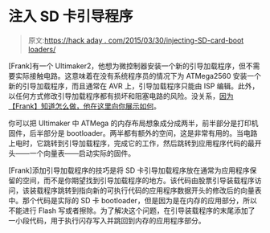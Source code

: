 # 注入 SD 卡引导程序

> 原文:[https://hack aday . com/2015/03/30/injecting-SD-card-boot loaders/](https://hackaday.com/2015/03/30/injecting-sd-card-bootloaders/)

[Frank]有一个 Ultimaker2，他想为微控制器安装一个新的引导加载程序，但不需要实际接触电路。这意味着在没有系统程序员的情况下为 ATMega2560 安装一个新的引导加载程序，而且通常在 AVR 上，引导加载程序只能由 ISP 编辑。此外，以任何方式修改引导加载程序都有损坏和阻塞电路的风险。没关系，[因为【Frank】知道怎么做，他在这里向你展示如何](http://eleccelerator.com/atmega2560-sd-card-bootloader-by-backdoor-code-injection/)。

你可以把 Ultimaker 中 ATMega 的内存布局想象成分成两半，前半部分是打印机固件，后半部分是 bootloader。两半都有额外的空间，这是非常有用的。当电路上电时，它跳转到引导加载程序，完成它的工作，然后跳转到应用程序代码的最开头——一个向量表——启动实际的固件。

[Frank]添加引导加载程序的技巧是将 SD 卡引导加载程序放在通常为应用程序保留的空间，而不是你期望找到引导加载程序的地方。该代码由股票引导装载程序访问，该装载程序跳转到指向新的可执行代码的应用程序数据开头的修改后的向量表中。那个代码是实际的 SD 卡 bootloader，但是因为是在内存的应用部分，所以不能进行 Flash 写或者擦除。为了解决这个问题，在引导装载程序的末尾添加了一小段代码，用于执行闪存写入并跳回到内存的应用程序部分。